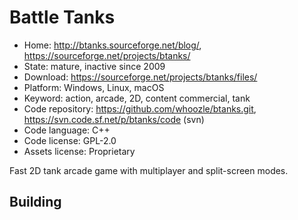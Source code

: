 # Battle Tanks

- Home: http://btanks.sourceforge.net/blog/, https://sourceforge.net/projects/btanks/
- State: mature, inactive since 2009
- Download: https://sourceforge.net/projects/btanks/files/
- Platform: Windows, Linux, macOS
- Keyword: action, arcade, 2D, content commercial, tank
- Code repository: https://github.com/whoozle/btanks.git, https://svn.code.sf.net/p/btanks/code (svn)
- Code language: C++
- Code license: GPL-2.0
- Assets license: Proprietary

Fast 2D tank arcade game with multiplayer and split-screen modes.

## Building


